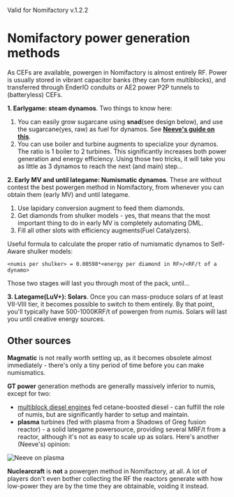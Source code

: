 Valid for Nomifactory v.1.2.2
# Nomifactory power generation methods
As CEFs are available, powergen in Nomifactory is almost entirely RF. Power is usually stored in vibrant capacitor banks (they can form multiblocks), and transferred through EnderIO conduits or AE2 power P2P tunnels to (batteryless) CEFs.

**1. Earlygame: steam dynamos**. Two things to know here: 
 1. You can easily grow sugarcane using **snad**(see design below), and use the sugarcane(yes, raw) as fuel for dynamos. See [**Neeve's guide on this**](NeeveSnadGuide.md).
 2. You can use boiler and turbine augments to specialize your dynamos. The ratio is 1 boiler to 2 turbines. This significantly increases both power generation and energy efficiency. Using those two tricks, it will take you as little as 3 dynamos to reach the next (and main) step...

**2. Early MV and until lategame: Numismatic dynamos**. These are without contest the best powergen method in Nomifactory, from whenever you can obtain them (early MV) and until lategame. 
1) Use lapidary conversion augment to feed them diamonds. 
2) Get diamonds from shulker models - yes, that means that the most important thing to do in early MV is completely automating DML. 
3) Fill all other slots with efficiency augments(Fuel Catalyzers).

Useful formula to calculate the proper ratio of numismatic dynamos to Self-Aware shulker models:

`<numis per shulker> = 0.00598*<energy per diamond in RF>/<RF/t of a dynamo>`

Those two stages will last you through most of the pack, until...

**3. Lategame(LuV+): Solars**. 
Once you can mass-produce solars of at least VII-VIII tier, it becomes possible to switch to them entirely. By that point, you'll typically have 500-1000KRF/t of powergen from numis. Solars will last you until creative energy sources.

## Other sources
**Magmatic** is not really worth setting up, as it becomes obsolete almost immediately - there's only a tiny period of time before you can make numismatics. 

**GT power** generation methods are generally massively inferior to numis, except for two:
 - [multiblock diesel engines](DieselEngines.md) fed cetane-boosted diesel - can fulfill the role of numis, but are significantly harder to setup and maintain. 
 - **plasma** turbines (fed with plasma from a Shadows of Greg fusion reactor) - a solid lategame powersource, providing several MRF/t from a reactor, although it's not as easy to scale up as solars. Here's another (Neeve's) opinion: 
 
 ![Neeve on plasma](files/PowerGen/Neeve_on_plasma.PNG) 

 **Nuclearcraft** is **not** a powergen method in Nomifactory, at all. A lot of players don't even bother collecting the RF the reactors generate with how low-power they are by the time they are obtainable, voiding it instead.
